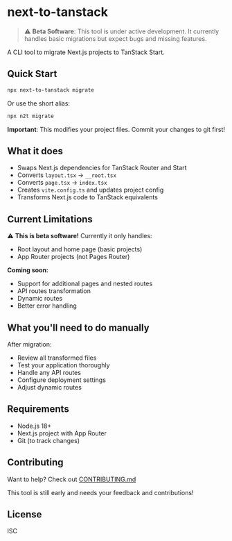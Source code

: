 # next-to-tanstack

> ⚠️ **Beta Software**: This tool is under active development. It currently handles basic migrations but expect bugs and missing features.

A CLI tool to migrate Next.js projects to TanStack Start.

## Quick Start

```bash
npx next-to-tanstack migrate
```

Or use the short alias:

```bash
npx n2t migrate
```

**Important**: This modifies your project files. Commit your changes to git first!

## What it does

- Swaps Next.js dependencies for TanStack Router and Start
- Converts `layout.tsx` → `__root.tsx`
- Converts `page.tsx` → `index.tsx`
- Creates `vite.config.ts` and updates project config
- Transforms Next.js code to TanStack equivalents

## Current Limitations

⚠️ **This is beta software!** Currently it only handles:

- Root layout and home page (basic projects)
- App Router projects (not Pages Router)

**Coming soon:**

- Support for additional pages and nested routes
- API routes transformation
- Dynamic routes
- Better error handling

## What you'll need to do manually

After migration:

- Review all transformed files
- Test your application thoroughly
- Handle any API routes
- Configure deployment settings
- Adjust dynamic routes

## Requirements

- Node.js 18+
- Next.js project with App Router
- Git (to track changes)

## Contributing

Want to help? Check out [CONTRIBUTING.md](./CONTRIBUTING.md)

This tool is still early and needs your feedback and contributions!

## License

ISC
